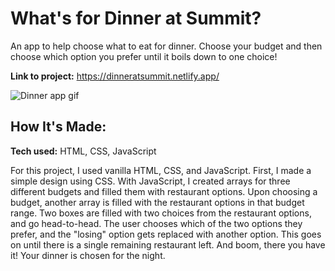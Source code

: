 # What's for Dinner at Summit?
An app to help choose what to eat for dinner. Choose your budget and then choose which option you prefer until it boils down to one choice!

**Link to project:** https://dinneratsummit.netlify.app/

![Dinner app gif](https://i.imgur.com/YMRcZCh.gif)

## How It's Made:

**Tech used:** HTML, CSS, JavaScript

For this project, I used vanilla HTML, CSS, and JavaScript. First, I made a simple design using CSS. With JavaScript, I created arrays for three different budgets and filled them with restaurant options. Upon choosing a budget, another array is filled with the restaurant options in that budget range. Two boxes are filled with two choices from the restaurant options, and go head-to-head. The user chooses which of the two options they prefer, and the "losing" option gets replaced with another option. This goes on until there is a single remaining restaurant left. And boom, there you have it! Your dinner is chosen for the night.


